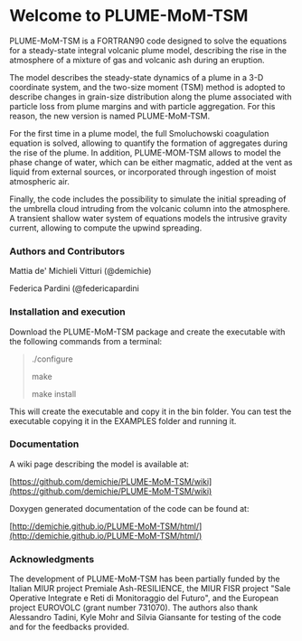 # Welcome to PLUME-MoM-TSM

PLUME-MoM-TSM is a FORTRAN90 code designed to solve the equations for a steady-state integral volcanic plume model, describing the rise in the atmosphere of a mixture of gas and volcanic ash during an eruption. 

The model describes the steady-state dynamics of a plume in a 3-D coordinate system, and the two-size moment (TSM) method is adopted to describe changes in grain-size distribution along the plume associated with particle loss from plume margins and with particle aggregation. For this reason, the new version is named PLUME-MoM-TSM. 

For the first time in a plume model, the full Smoluchowski coagulation equation is solved, allowing to quantify the formation of aggregates during the rise of the plume. In addition, PLUME-MOM-TSM allows to model the phase change of water, which can be either magmatic, added at the vent as liquid from external sources, or incorporated through ingestion of moist atmospheric air. 

Finally, the code includes the possibility to simulate the initial spreading of the umbrella cloud intruding from the volcanic column into the atmosphere. A transient shallow water system of equations models the intrusive gravity current, allowing to compute the upwind spreading.

### Authors and Contributors

Mattia de' Michieli Vitturi (@demichie)

Federica Pardini (@federicapardini

### Installation and execution

Download the PLUME-MoM-TSM package and create the executable with the following commands from a terminal:

>./configure
>
>make
>
>make install

This will create the executable and copy it in the bin folder. You can test the executable copying it in the EXAMPLES folder and running it.

### Documentation

A wiki page describing the model is available at:

[https://github.com/demichie/PLUME-MoM-TSM/wiki](https://github.com/demichie/PLUME-MoM-TSM/wiki) 

Doxygen generated documentation of the code can be found at:

[http://demichie.github.io/PLUME-MoM-TSM/html/](http://demichie.github.io/PLUME-MoM-TSM/html/) 

### Acknowledgments

The development of PLUME-MoM-TSM has been partially funded by the Italian MIUR project Premiale Ash-RESILIENCE, the MIUR FISR project "Sale Operative Integrate e Reti di Monitoraggio del Futuro", and the European project EUROVOLC (grant number 731070). The authors also thank Alessandro Tadini, Kyle Mohr and Silvia Giansante for testing of the code and for the feedbacks provided.

